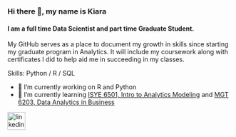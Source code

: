### Hi there 👋, my name is Kiara
#### I am a full time Data Scientist and part time Graduate Student.
My GitHub serves as a place to document my growth in skills since starting my graduate program in Analytics. It will include my coursework along with certificates I did to help aid me in succeeding in my classes.

Skills: Python / R / SQL

- 🔭 I’m currently working on R and Python
- 🌱 I’m currently learning <a href="https://omscs.gatech.edu/isye-6501-intro-analytics-modeling">ISYE 6501, Intro to Analytics Modeling</a> and <a href="https://omscs.gatech.edu/cse-6242-data-visual-analytics](https://www.omscentral.com/courses/data-analytics-in-business/reviews">MGT 6203, Data Analytics in Business</a>


[<img src='https://cdn.jsdelivr.net/npm/simple-icons@3.0.1/icons/linkedin.svg' alt='linkedin' height='40'>](https://www.linkedin.com/in/kiaraab/)  

